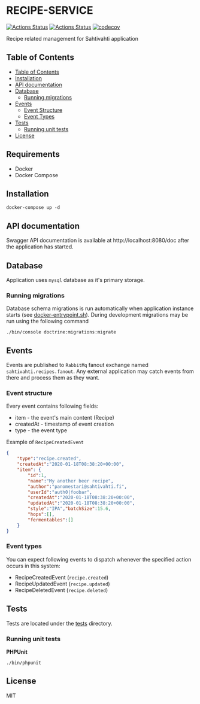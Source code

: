 # RECIPE-SERVICE

[![Actions Status](https://github.com/sahtivahti/recipe-service/workflows/CI/badge.svg)](https://github.com/sahtivahti/recipe-service/actions)
[![Actions Status](https://github.com/sahtivahti/recipe-service/workflows/Publish/badge.svg)](https://github.com/sahtivahti/recipe-service/actions)
[![codecov](https://codecov.io/gh/sahtivahti/recipe-service/branch/master/graph/badge.svg)](https://codecov.io/gh/sahtivahti/recipe-service)


Recipe related management for Sahtivahti application

## Table of Contents

* [Table of Contents](#table-of-contents)
* [Installation](#installation)
* [API documentation](#api-documentation)
* [Database](#database)
  * [Running migrations](#running-migrations)
* [Events](#events)
  * [Event Structure](#event-structure)
  * [Event Types](#event-types)
* [Tests](#tests)
  * [Running unit tests](#running-unit-tests)
* [License](#license)

## Requirements

* Docker
* Docker Compose

## Installation

```
docker-compose up -d
```

## API documentation

Swagger API documentation is available at http://localhost:8080/doc after the application has started.

## Database

Application uses `mysql` database as it's primary storage.

### Running migrations

Database schema migrations is run automatically when application instance starts (see [docker-entrypoint.sh](./docker-entrypoint.sh)). During development migrations may be run using the following command

```
./bin/console doctrine:migrations:migrate
```

## Events

Events are published to `RabbitMq` fanout exchange named `sahtivahti.recipes.fanout`. Any external application may catch events from there and process them as they want.

### Event structure

Every event contains following fields:

* item - the event's main content (Recipe)
* createdAt - timestamp of event creation
* type - the event type

Example of `RecipeCreatedEvent`

```json
{
    "type":"recipe.created",
    "createdAt":"2020-01-18T08:38:20+00:00",
    "item": {
        "id":1,
        "name":"My another beer recipe",
        "author":"panomestari@sahtivahti.fi",
        "userId":"auth0|foobar",
        "createdAt":"2020-01-18T08:38:20+00:00",
        "updatedAt":"2020-01-18T08:38:20+00:00",
        "style":"IPA","batchSize":15.6,
        "hops":[],
        "fermentables":[]
    }
}
```

### Event types

You can expect following events to dispatch whenever the specified action occurs in this system:

* RecipeCreatedEvent (`recipe.created`)
* RecipeUpdatedEvent (`recipe.updated`)
* RecipeDeletedEvent (`recipe.deleted`)

## Tests

Tests are located under the [tests](./tests) directory.

### Running unit tests

**PHPUnit**

```
./bin/phpunit
```

## License

MIT
